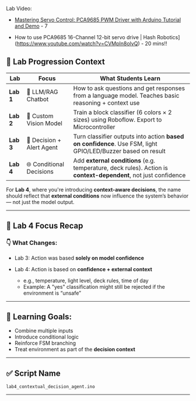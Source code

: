 Lab Video:

- [Mastering Servo Control: PCA9685 PWM Driver with Arduino Tutorial and Demo](https://www.youtube.com/watch?v=GDnmAI_7lOk&t=9s) - 7 

- How to use PCA9685 16-Channel 12-bit servo drive | Hash Robotics](https://www.youtube.com/watch?v=CVMpIn8olvQ) - 20 mins!!


## 🧠 Lab Progression Context

| Lab       | Focus                     | What Students Learn                                                                                              |
| --------- | ------------------------- | ---------------------------------------------------------------------------------------------------------------- |
| **Lab 1** | 🤖 LLM/RAG Chatbot        | How to ask questions and get responses from a language model. Teaches basic reasoning + context use              |
| **Lab 2** | 🎯 Custom Vision Model    | Train a block classifier (6 colors × 2 sizes) using Roboflow. Export to Microcontroller                          |
| **Lab 3** | 🚨 Decision + Alert Agent | Turn classifier outputs into action **based on confidence**. Use FSM, light GPIO/LED/Buzzer based on result      |
| **Lab 4** | 🌐 Conditional Decisions  | Add **external conditions** (e.g. temperature, deck rules). Action is **context-dependent**, not just confidence |


For **Lab 4**, where you're introducing **context-aware decisions**, the name should reflect that **external conditions** now influence the system’s behavior — not just the model output.

---

## 🔭 Lab 4 Focus Recap

### 👇 What Changes:

* Lab 3: Action was based **solely on model confidence**
* Lab 4: Action is based on **confidence + external context**

  * e.g., temperature, light level, deck rules, time of day
  * Example: A "yes" classification might still be rejected if the environment is “unsafe”

---

## 🧠 Learning Goals:

* Combine multiple inputs
* Introduce conditional logic
* Reinforce FSM branching
* Treat environment as part of the **decision context**

---

## ✅ Script Name

```plaintext
lab4_contextual_decision_agent.ino
```


---




